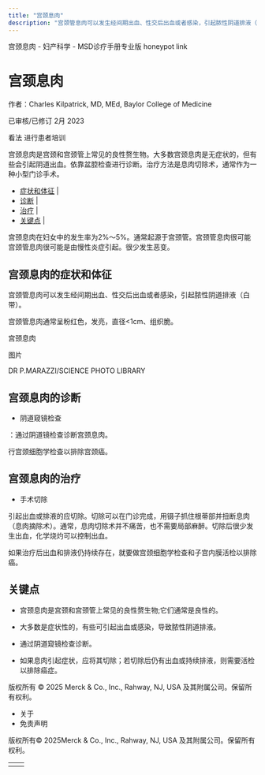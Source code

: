 ```yaml
---
title: "宫颈息肉"
description: "宫颈管息肉可以发生经间期出血、性交后出血或者感染，引起脓性阴道排液（白带）。"
---
```


﻿宫颈息肉 \- 妇产科学 \- MSD诊疗手册专业版 honeypot link

# 宫颈息肉

作者：Charles Kilpatrick, MD, MEd, Baylor College of Medicine

已审核/已修订 2月 2023

看法 进行患者培训

宫颈息肉是宫颈和宫颈管上常见的良性赘生物。大多数宫颈息肉是无症状的，但有些会引起阴道出血。依靠盆腔检查进行诊断。治疗方法是息肉切除术，通常作为一种小型门诊手术。

- [症状和体征](#症状和体征_v31786088_zh) \|
- [诊断](#诊断_v1064228_zh) \|
- [治疗](#治疗_v1064231_zh) \|
- [关键点](#关键点_v31786099_zh) \|

宫颈息肉在妇女中的发生率为2%～5%。通常起源于宫颈管。宫颈管息肉很可能宫颈管息肉很可能是由慢性炎症引起。很少发生恶变。

## 宫颈息肉的症状和体征

宫颈管息肉可以发生经间期出血、性交后出血或者感染，引起脓性阴道排液（白带）。

宫颈管息肉通常呈粉红色，发亮，直径<1cm、组织脆。

宫颈息肉



图片

DR P.MARAZZI/SCIENCE PHOTO LIBRARY

## 宫颈息肉的诊断

- 阴道窥镜检查


：通过阴道镜检查诊断宫颈息肉。

行宫颈细胞学检查以排除宫颈癌。

## 宫颈息肉的治疗

- 手术切除


引起出血或排液的应切除。切除可以在门诊完成，用镊子抓住根蒂部并扭断息肉（息肉摘除术）。通常，息肉切除术并不痛苦，也不需要局部麻醉。切除后很少发生出血，化学烧灼可以控制出血。

如果治疗后出血和排液仍持续存在，就要做宫颈细胞学检查和子宫内膜活检以排除癌。

## 关键点

- 宫颈息肉是宫颈和宫颈管上常见的良性赘生物;它们通常是良性的。

- 大多数是症状性的，有些可引起出血或感染，导致脓性阴道排液。

- 通过阴道窥镜检查诊断。

- 如果息肉引起症状，应将其切除；若切除后仍有出血或持续排液，则需要活检以排除癌症。




版权所有 © 2025
Merck & Co., Inc., Rahway, NJ, USA 及其附属公司。保留所有权利。

- 关于
- 免责声明

版权所有© 2025Merck & Co., Inc., Rahway, NJ, USA 及其附属公司。保留所有权利。

|     |     |
| --- | --- |
|  |  |
